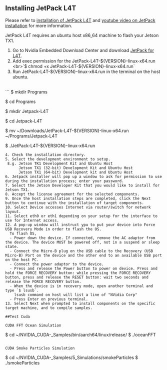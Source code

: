 Installing JetPack L4T
-----------------------

Please refer to [installation of JetPack L4T](http://docs.nvidia.com/jetpack-l4t/index.html#developertools/mobile/jetpack/l4t/2.2/jetpack_l4t_install.htm) and [youtube video on JetPack installation](http://jetsonhacks.com/2015/11/18/jetpack-2-0-nvack-jetson-tx1/) for more information.

JetPack L4T requires an ubuntu host x86_64 machine to flash your Jetson TX1.

1. Go to Nvidia Embedded Download Center and download [JetPack for L4T](https://developer.nvidia.com/embedded/downloads?#?dn=jetpack-for-l4t-2-2).
2. Add exec permission for the JetPack-L4T-${VERSION}-linux-x64.run
  <br>`$ chmod +x JetPack-L4T-${VERSION}-linux-x64.run`
3. Run JetPack-L4T-${VERSION}-linux-x64.run in the terminal on the host ubuntu.
  <br>
  ```
  $ mkdir Programs
  
  $ cd Programs
  
  $ mkdir Jetpack-L4T
  
  $ cd Jetpack-L4T
  
  $ mv ~/Downloads/JetPack-L4T-${VERSION}-linux-x64.run ~/Programs/Jetpack-L4T
  
  $ ./JetPack-L4T-${VERSION}-linux-x64.run
  ```
4. Check the installation directory.
5. Select the development environment to setup.
   E.g. Jetson TK1 Development Kit and Ubuntu Host
        Jetson TX1 (32-bit) Development Kit and Ubuntu Host
        Jetson TX1 (64-bit) Development kit and Ubuntu Host
6. Jetpack installer will pop up a window to ask for permission to use during the installation process; enter your password.
7. Select the Jetson Developer Kit that you would like to install for Jetson TX1. 
8. Accept the license agreement for the selected components.
9. Once the host installation steps are completed, click the Next button to continue with the installation of target components.
10. Select Device accesses Internet via router/switch for network layout.
11. Select eth0 or eth1 depending on your setup for the interface to use for Internet access.
12. A pop-up window will instruct ypu to put your device into Force USB Recovery Mode in order to flash the OS.
    To flash OS,
    - Power down the device. If connected, remove the AC adaptor from the device. The device MUST be powered off, not in a suspend or sleep state.
    - Connect the Micro-B plug on the USB cable to the Recovery (USB Micro-B) Port on the device and the other end to an available USB port on the host PC.
    - Connect the power adaptor to the device.
    - Press and release the Power button to power on device. Press and hold the FORCE RECOVERY button: while pressing the FORCE RECOVERY button, press and release the RESET button: wait two seconds and release the FORCE RECOVERY button.
    - When the device is in recovery mode, open another terminal and type `$ lsusb`.
      lsusb command on host will list a line of "NVidia Corp"
    - Press Enter on previous terminal.
13. Select Next when prompted to install components on the specific target machine, and to compile samples.

##Test Cuda

CUDA FFT Ocean Simulation
```
$ cd ~/NVIDIA_CUDA-<version>_Samples/bin/aarch64/linux/release/
$ ./oceanFFT
```

CUDA Smoke Particles Simulation
```
$ cd ~/NVIDIA_CUDA-<version>_Samples/5_Simulations/smokeParticles
$ ./smokeParticles
```




 


